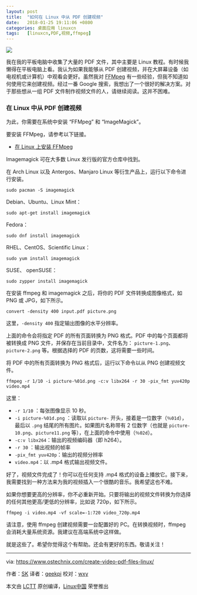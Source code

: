 ```yaml
---
layout: post
title:	"如何在 Linux 中从 PDF 创建视频"
date:	2018-01-25 19:11:06 +0800 
categories:	桌面应用 linuxcn 
tags:	[linuxcn,PDF,视频,ffmpeg]
---
```



![](/Asserts/Images//attachment/album/201801/25/191109w3d0trt5n540xicv.jpg)


我在我的平板电脑中收集了大量的 PDF 文件，其中主要是 Linux 教程。有时候我懒得在平板电脑上看。我认为如果我能够从 PDF 创建视频，并在大屏幕设备（如电视机或计算机）中观看会更好。虽然我对 [FFMpeg](https://www.ostechnix.com/20-ffmpeg-commands-beginners/) 有一些经验，但我不知道如何使用它来创建视频。经过一番 Google 搜索，我想出了一个很好的解决方案。对于那些想从一组 PDF 文件制作视频文件的人，请继续阅读。这并不困难。


### 在 Linux 中从 PDF 创建视频


为此，你需要在系统中安装 “FFMpeg” 和 “ImageMagick”。


要安装 FFMpeg，请参考以下链接。


* [在 Linux 上安装 FFMpeg](https://www.ostechnix.com/install-ffmpeg-linux/)


Imagemagick 可在大多数 Linux 发行版的官方仓库中找到。


在 Arch Linux 以及 Antergos、Manjaro Linux 等衍生产品上，运行以下命令进行安装。



```
sudo pacman -S imagemagick

```

Debian、Ubuntu、Linux Mint：



```
sudo apt-get install imagemagick

```

Fedora：



```
sudo dnf install imagemagick

```

RHEL、CentOS、Scientific Linux：



```
sudo yum install imagemagick

```

SUSE、 openSUSE：



```
sudo zypper install imagemagick

```

在安装 ffmpeg 和 imagemagick 之后，将你的 PDF 文件转换成图像格式，如 PNG 或 JPG，如下所示。



```
convert -density 400 input.pdf picture.png

```

这里，`-density 400` 指定输出图像的水平分辨率。


上面的命令会将指定 PDF 的所有页面转换为 PNG 格式。PDF 中的每个页面都将被转换成 PNG 文件，并保存在当前目录中，文件名为： `picture-1.png`、 `picture-2.png` 等。根据选择的 PDF 的页数，这将需要一些时间。


将 PDF 中的所有页面转换为 PNG 格式后，运行以下命令以从 PNG 创建视频文件。



```
ffmpeg -r 1/10 -i picture-%01d.png -c:v libx264 -r 30 -pix_fmt yuv420p video.mp4

```

这里：


* `-r 1/10` ：每张图像显示 10 秒。
* `-i picture-%01d.png` ：读取以 `picture-` 开头，接着是一位数字（`％01d`），最后以 `.png` 结尾的所有图片。如果图片名称带有 2 位数字（也就是 `picture-10.png`、`picture11.png` 等），在上面的命令中使用（`％02d`）。
* `-c:v libx264`：输出的视频编码器（即 h264）。
* `-r 30` ：输出视频的帧率
* `-pix_fmt yuv420p`：输出的视频分辨率
* `video.mp4`：以 .mp4 格式输出视频文件。


好了，视频文件完成了！你可以在任何支持 .mp4 格式的设备上播放它。接下来，我需要找到一种方法来为我的视频插入一个很酷的音乐。我希望这也不难。


如果你想要更高的分辨率，你不必重新开始。只要将输出的视频文件转换为你选择的任何其他更高/更低的分辨率，比如说 720p，如下所示。



```
ffmpeg -i video.mp4 -vf scale=-1:720 video_720p.mp4

```

请注意，使用 ffmpeg 创建视频需要一台配置好的 PC。在转换视频时，ffmpeg 会消耗大量系统资源。我建议在高端系统中这样做。


就是这些了。希望你觉得这个有帮助。还会有更好的东西。敬请关注！




---


via: <https://www.ostechnix.com/create-video-pdf-files-linux/>


作者：[SK](https://www.ostechnix.com/author/sk/) 译者：[geekpi](https://github.com/geekpi) 校对：[wxy](https://github.com/wxy)


本文由 [LCTT](https://github.com/LCTT/TranslateProject) 原创编译，[Linux中国](https://linux.cn/) 荣誉推出
